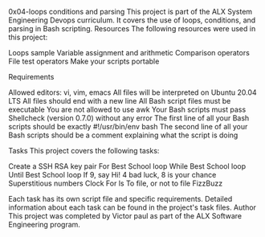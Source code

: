 0x04-loops conditions and parsing
This project is part of the ALX System Engineering Devops curriculum. It covers the use of loops, conditions, and parsing in Bash scripting.
Resources
The following resources were used in this project:

Loops sample
Variable assignment and arithmetic
Comparison operators
File test operators
Make your scripts portable

Requirements

Allowed editors: vi, vim, emacs
All files will be interpreted on Ubuntu 20.04 LTS
All files should end with a new line
All Bash script files must be executable
You are not allowed to use awk
Your Bash scripts must pass Shellcheck (version 0.7.0) without any error
The first line of all your Bash scripts should be exactly #!/usr/bin/env bash
The second line of all your Bash scripts should be a comment explaining what the script is doing

Tasks
This project covers the following tasks:

Create a SSH RSA key pair
For Best School loop
While Best School loop
Until Best School loop
If 9, say Hi!
4 bad luck, 8 is your chance
Superstitious numbers
Clock
For ls
To file, or not to file
FizzBuzz

Each task has its own script file and specific requirements. Detailed information about each task can be found in the project's task files.
Author
This project was completed by Victor paul as part of the ALX Software Engineering program.
